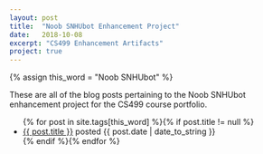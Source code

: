 ```yaml
---
layout: post
title:  "Noob SNHUbot Enhancement Project"
date:   2018-10-08
excerpt: "CS499 Enhancement Artifacts"
project: true
---
```


{% assign this_word = "Noob SNHUbot" %}

These are all of the blog posts pertaining to the Noob SNHUbot enhancement project for the CS499 course portfolio.

<article>
	<ul>
    {% for post in site.tags[this_word] %}{% if post.title != null %}
        <li class="entry-title"><a href="{{ site.url }}{{ post.url }}" title="{{ post.title }}">{{ post.title }}</a> posted {{ post.date | date_to_string }} </li>
    {% endif %}{% endfor %}
	</ul>
</article><!-- /.hentry -->
